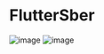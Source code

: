 # FlutterSber

![image](https://github.com/n0ndescr1pt/FlutterSber/assets/112966572/f9d15d77-d8c3-463a-ae6b-e5a19fb4f6ac)
![image](https://github.com/n0ndescr1pt/FlutterSber/assets/112966572/73f3d1aa-755e-48fe-9140-4ba1d8909f3a)

